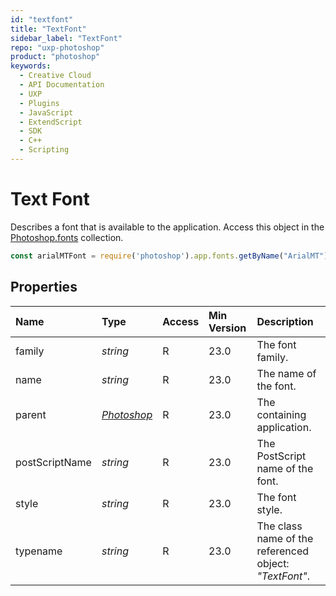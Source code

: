 ```yaml
---
id: "textfont"
title: "TextFont"
sidebar_label: "TextFont"
repo: "uxp-photoshop"
product: "photoshop"
keywords:
  - Creative Cloud
  - API Documentation
  - UXP
  - Plugins
  - JavaScript
  - ExtendScript
  - SDK
  - C++
  - Scripting
---
```


# Text Font

Describes a font that is available to the application. Access this object in the [Photoshop.fonts](/ps_reference/classes/photoshop/#fonts) collection.

```javascript
const arialMTFont = require('photoshop').app.fonts.getByName("ArialMT");
```

## Properties

| Name | Type | Access | Min Version | Description |
| :------ | :------ | :------ | :------ | :------ |
| family | *string* | R | 23.0 | The font family. |
| name | *string* | R | 23.0 | The name of the font. |
| parent | [*Photoshop*](/ps_reference/classes/photoshop/) | R | 23.0 | The containing application. |
| postScriptName | *string* | R | 23.0 | The PostScript name of the font. |
| style | *string* | R | 23.0 | The font style. |
| typename | *string* | R | 23.0 | The class name of the referenced object: *&quot;TextFont&quot;*. |
